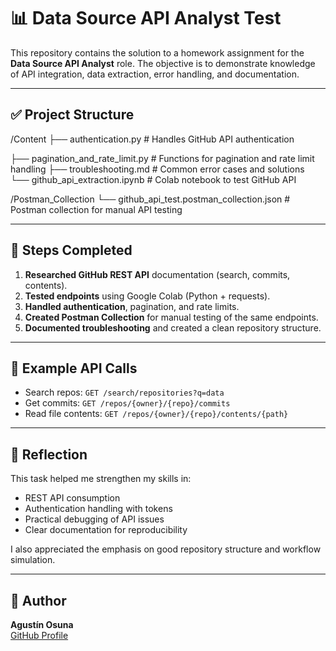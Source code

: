 # 📊 Data Source API Analyst Test

This repository contains the solution to a homework assignment for the **Data Source API Analyst** role. The objective is to demonstrate knowledge of API integration, data extraction, error handling, and documentation.

---

## ✅ Project Structure

/Content
├── authentication.py # Handles GitHub API authentication

├── pagination_and_rate_limit.py # Functions for pagination and rate limit handling
├── troubleshooting.md # Common error cases and solutions
└── github_api_extraction.ipynb # Colab notebook to test GitHub API

/Postman_Collection
└── github_api_test.postman_collection.json # Postman collection for manual API testing


---

## 🚀 Steps Completed

1. **Researched GitHub REST API** documentation (search, commits, contents).
2. **Tested endpoints** using Google Colab (Python + requests).
3. **Handled authentication**, pagination, and rate limits.
4. **Created Postman Collection** for manual testing of the same endpoints.
5. **Documented troubleshooting** and created a clean repository structure.

---

## 🧪 Example API Calls

- Search repos: `GET /search/repositories?q=data`
- Get commits: `GET /repos/{owner}/{repo}/commits`
- Read file contents: `GET /repos/{owner}/{repo}/contents/{path}`

---

## 🧠 Reflection

This task helped me strengthen my skills in:
- REST API consumption
- Authentication handling with tokens
- Practical debugging of API issues
- Clear documentation for reproducibility

I also appreciated the emphasis on good repository structure and workflow simulation.

---

## 📎 Author

**Agustín Osuna**  
[GitHub Profile](https://github.com/osunagustin)

